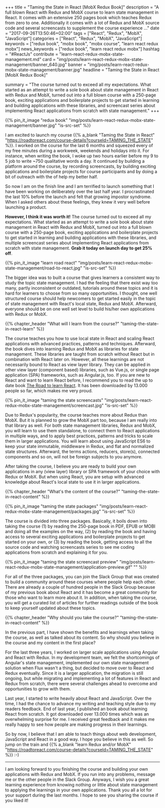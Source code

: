 +++
title = "Taming the State in React [MobX Redux Book]"
description = "A full blown React with Redux and MobX course to learn state management in React. It comes with an extensive 250 pages book which teaches Redux from zero to one. Additionally it comes with a lot of Redux and MobX source code and several screencasts to supplement the course experience ..."
date = "2017-09-26T13:50:46+02:00"
tags = ["React", "Redux", "MobX", "JavaScript"]
categories = ["React", "Redux", "MobX", "JavaScript"]
keywords = ["redux book", "mobx book", "mobx course", "learn react redux mobx"]
news_keywords = ["redux book", "learn react redux mobx"]
hashtag = "#ReactJs"
contribute = "learn-react-redux-mobx-state-management.md"
card = "img/posts/learn-react-redux-mobx-state-management/banner_640.jpg"
banner = "img/posts/learn-react-redux-mobx-state-management/banner.jpg"
headline = "Taming the State in React [MobX Redux Book]"

summary = "The course turned out to exceed all my expectations. What started as an attempt to write a sole book about state management in React with Redux and MobX, turned out into a full blown course with a 250-page book, exciting applications and boilerplate projects to get started in learning and building applications with these libraries, and screencast series about implementing React applications from scratch with state management."
+++

{{% pin_it_image "redux book" "img/posts/learn-react-redux-mobx-state-management/banner.jpg" "is-src-set" %}}

I am excited to launch my course {{% a_blank "Taming the State in React" "https://roadtoreact.com/course-details?courseId=TAMING_THE_STATE" %}}. I worked on the course for the last 6 months and squeezed every of my free minutes during a workweek, weekends and holidays into it. For instance, when writing the book, I woke up two hours earlier before my 9 to 5 job to write ~750 qualitative words a day. It continued by building a platform around the course, by recording screencasts, by building exciting applications and boilerplate projects for course participants and by doing a bit of outreach with the of help my better half.

So now I am on the finish line and I am terrified to launch something that I have been working on deliberately over the last half year. I procrastinated the last 10% before the launch and felt that growing impostor syndrome. When I asked others about these feelings, they knew it very well before launching a product.

**However, I think it was worth it!** The course turned out to exceed all my expectations. What started as an attempt to write a sole book about state management in React with Redux and MobX, turned out into a full blown course with a 250-page book, exciting applications and boilerplate projects to get started in learning and building applications with these libraries, and multiple screencast series about implementing React applications from scratch with state management. **Grab it today on launch day to get 25% off**.

{{% pin_it_image "learn road react" "img/posts/learn-react-redux-mobx-state-management/road-to-react.jpg" "is-src-set" %}}

The bigger idea was to built a course that gives learners a consistent way to study the topic state management. I had the feeling that there exist way too many, partly inconsistent or outdated, tutorials around these topics and it is hard for learners to choose from so many opportunities. I thought, one well structured course should help newcomers to get started easily in the topic of state management with React's local state, Redux and MobX. Afterward, everyone should be on one well set level to build his/her own applications with Redux or MobX.

{{% chapter_header "What will I learn from the course?" "taming-the-state-in-react-learn" %}}

The course teaches you how to use local state in React and scaling React applications with advanced practices, patterns and techniques. Afterward, the book dives into learning Redux and MobX as libraries for state management. These libraries are taught from scratch without React but in combination with React later on. However, all these learnings are not necessarily bound to React as view layer library. They can be applied in other view layer (component based) libraries, such as Vue.js, or single page application (SPA) frameworks, such as Angular.js, too. If you are new to React and want to learn React before, I recommend you to read the up to date book [The Road to learn React](https://www.robinwieruch.de/the-road-to-learn-react/). It has been downloaded by 13.000 people so far, which makes me very proud.

{{% pin_it_image "taming the state screencasts" "img/posts/learn-react-redux-mobx-state-management/screencast.jpg" "is-src-set" %}}

Due to Redux's popularity, the course teaches more about Redux than MobX. But it is planned to grow the MobX part too, because I am really into that library as well. For both state management libraries, Redux and MobX, you will learn to use them standalone, to connect them to React applications in multiple ways, and to apply best practices, patterns and tricks to scale them in larger applications. You will learn about using JavaScript ES6 to keep your state immutable, middleware in Redux, and flat and normalized state structures. Afterward, the terms actions, reducers, store(s), connected components and so on, will not be foreign subjects to you anymore.

After taking the course, I believe you are ready to build your own applications in any (view layer) library or SPA framework of your choice with Redux or MobX. But when using React, you are setup with advanced knowledge about React's local state to use it in larger applications.

{{% chapter_header "What's the content of the course?" "taming-the-state-in-react-content" %}}

{{% pin_it_image "taming the state packages" "img/posts/learn-react-redux-mobx-state-management/packages.jpg" "is-src-set" %}}

The course is divided into three packages. Basically, it boils down into taking the course (1) by reading the 250-page book in PDF, EPUB or MOBI and doing all the examples on the way, (2) by reading the book and having access to several exciting applications and boilerplate projects to get started on your own, or (3) by reading the book, getting access to all the source code and watching screencasts series to see me coding applications from scratch and explaining it for you.

{{% pin_it_image "taming the state screencast preview" "img/posts/learn-react-redux-mobx-state-management/application-preview.gif" "" %}}

For all of the three packages, you can join the Slack Group that was created to build a community around these courses where people help each other. There are already a couple of hundred people in the Slack Group because of my previous book about React and it has become a great community for those who want to learn more about it. In addition, when taking the course, you will get a curated list of articles for further readings outside of the book to keep yourself updated about these topics.

{{% chapter_header "Why should you take the course?" "taming-the-state-in-react-content" %}}

In the previous part, I have shown the benefits and learnings when taking the course, as well as talked about its content. So why should you believe in the course and my content in the first place?

For the last three years, I worked on larger scale applications using Angular and React with Redux. In my development team, we felt the shortcomings of Angular's state management, implemented our own state management solution when Flux wasn't a thing, but decided to move over to React and Redux eventually. Since it is a larger application, the migration is still ongoing, but while migrating and implementing a lot of features in React and Redux from scratch, there were several challenges ahead to overcome and opportunities to grow with them.

Last year, I started to write heavily about React and JavaScript. Over the time, I had the chance to advance my writing and teaching style due to my readers feedback. End of last year, I published an book about learning React from scratch. It got downloaded over 13.000 times which was an overwhelming surprise for me. I received great feedback and it makes me really happy to see how people are making progress in their learnings.

So by now, I believe that I am able to teach things about web development, JavaScript and React in a good way. I hope you believe in this as well. So jump on the train and {{% a_blank "learn Redux and/or MobX" "https://roadtoreact.com/course-details?courseId=TAMING_THE_STATE" %}} :-)

<hr class="section-divider">

I am looking forward to you finishing the course and building your own applications with Redux and MobX. If you run into any problems, message me or the other people in the Slack Group. Anyways, I wish you a great learning experience from knowing nothing or little about state management to applying the learnings in your own applications. Thank you all a lot for your support during the last months. I hope to see you sharing the course if you liked it!
